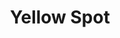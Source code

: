 ---
layout: recipe
title: Yellow Spot
category: Irish
aged: 12
abv: 46
distillery: Spot Whiskey
distillery-location: Islay, UK
nose: Fleshy stone fruit on the nose, especially peach and apricot with hints of sherried dried fruit and Bourbon cask vanilla.
palate: The palate is equally fruity with a substantial body and a velvety texture.
finish: The finish is long and sweet with notes of marzipan and dried apricots.
tag:
    - irish
    - whiskey
    - single-pot-still
---